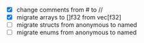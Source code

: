 - [x] change comments from # to //
- [x] migrate arrays to []f32 from vec[f32]
- [ ] migrate structs from anonymous to named
- [ ] migrate enums from anonymous to named
